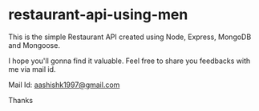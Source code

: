 # restaurant-api-using-men

This is the simple Restaurant API created using Node, Express, MongoDB and Mongoose.

I hope you'll gonna find it valuable. Feel free to share you feedbacks with me via mail id.

Mail Id: aashishk1997@gmail.com

Thanks
